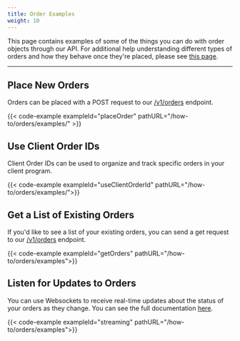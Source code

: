 ```yaml
---
title: Order Examples
weight: 10
---
```


This page contains examples of some of the things you can do with order objects through our API. For additional help
understanding different types of orders and how they behave once they're placed, please see [this page](https://docs.alpaca.markets/broker-functions/orders/).

---

## Place New Orders
Orders can be placed with a POST request to our [/v1/orders](https://docs.alpaca.markets/web-api/orders/#request-a-new-order) endpoint.

{{< code-example exampleId="placeOrder" pathURL="/how-to/orders/examples/" >}}

## Use Client Order IDs
Client Order IDs can be used to organize and track specific orders in your client program.

{{< code-example exampleId="useClientOrderId" pathURL="/how-to/orders/examples/">}}

## Get a List of Existing Orders
If you'd like to see a list of your existing orders, you can send a get request to our [/v1/orders](https://docs.alpaca.markets/web-api/orders/#get-a-list-of-orders) endpoint.

{{< code-example exampleId="getOrders" pathURL="/how-to/orders/examples">}}

## Listen for Updates to Orders
You can use Websockets to receive real-time updates about the status of your orders as they change. You can see the full documentation [here](https://docs.alpaca.markets/web-api/streaming/#order-updates).

{{< code-example exampleId="streaming" pathURL="/how-to/orders/examples">}}
